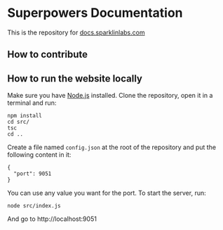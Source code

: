 # Superpowers Documentation

This is the repository for [docs.sparklinlabs.com](http://docs.sparklinlabs.com)

## How to contribute


## How to run the website locally

Make sure you have [Node.js](https://nodejs.org) installed. Clone the repository, open it in a terminal and run:

    npm install
    cd src/
    tsc
    cd ..

Create a file named `config.json` at the root of the repository and put the following content in it:

    {
      "port": 9051
    }

You can use any value you want for the port. To start the server, run:

    node src/index.js

And go to http://localhost:9051
